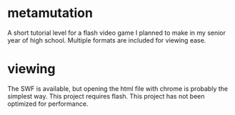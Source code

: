 # metamutation
A short tutorial level for a flash video game I planned to make in my senior year of high school. Multiple formats are included for viewing ease.
# viewing
The SWF is available, but opening the html file with chrome is probably the simplest way.
This project requires flash.
This project has not been optimized for performance.
